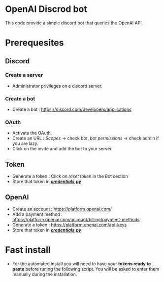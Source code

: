 # OpenAI Discrod bot
This code provide a simple discord bot that queries the OpenAI API.

# Prerequesites
## Discord
### Create a server
- Administrator privileges on a discord server.
### Create a bot
- Create a bot : https://discord.com/developers/applications
### OAuth
- Activate the OAuth.
- Create an URL : *Scopes* -> check *bot*, *bot permissions* -> check admin if you are lazy.
- Click on the invite and add the bot to your server.
## Token
- Generate a token : Click on *reset token* in the Bot section
- Store that token in [***credentials.py***](https://github.com/jtarrieu/tide_server/blob/main/credentials.py)
## OpenAI
- Create an account : https://platform.openai.com/
- Add a payment method : https://platform.openai.com/account/billing/payment-methods
- Generate a token : https://platform.openai.com/api-keys
- Store that token in [***credentials.py***](https://github.com/jtarrieu/tide_server/blob/main/credentials.py)

# Fast install

- For the automated install you will need to have your **tokens ready to paste** before runing the following script. You will be asked to enter them manually during the installation.

